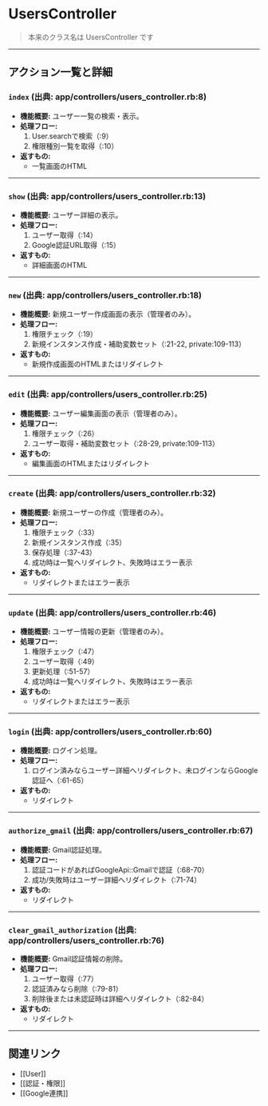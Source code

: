 # UsersController

> 本来のクラス名は UsersController です

---

## アクション一覧と詳細

### `index` (出典: app/controllers/users_controller.rb:8)

* **機能概要:**
  ユーザー一覧の検索・表示。
* **処理フロー:**
    1. User.searchで検索（:9）
    2. 権限種別一覧を取得（:10）
* **返すもの:**
    - 一覧画面のHTML

---

### `show` (出典: app/controllers/users_controller.rb:13)

* **機能概要:**
  ユーザー詳細の表示。
* **処理フロー:**
    1. ユーザー取得（:14）
    2. Google認証URL取得（:15）
* **返すもの:**
    - 詳細画面のHTML

---

### `new` (出典: app/controllers/users_controller.rb:18)

* **機能概要:**
  新規ユーザー作成画面の表示（管理者のみ）。
* **処理フロー:**
    1. 権限チェック（:19）
    2. 新規インスタンス作成・補助変数セット（:21-22, private:109-113）
* **返すもの:**
    - 新規作成画面のHTMLまたはリダイレクト

---

### `edit` (出典: app/controllers/users_controller.rb:25)

* **機能概要:**
  ユーザー編集画面の表示（管理者のみ）。
* **処理フロー:**
    1. 権限チェック（:26）
    2. ユーザー取得・補助変数セット（:28-29, private:109-113）
* **返すもの:**
    - 編集画面のHTMLまたはリダイレクト

---

### `create` (出典: app/controllers/users_controller.rb:32)

* **機能概要:**
  新規ユーザーの作成（管理者のみ）。
* **処理フロー:**
    1. 権限チェック（:33）
    2. 新規インスタンス作成（:35）
    3. 保存処理（:37-43）
    4. 成功時は一覧へリダイレクト、失敗時はエラー表示
* **返すもの:**
    - リダイレクトまたはエラー表示

---

### `update` (出典: app/controllers/users_controller.rb:46)

* **機能概要:**
  ユーザー情報の更新（管理者のみ）。
* **処理フロー:**
    1. 権限チェック（:47）
    2. ユーザー取得（:49）
    3. 更新処理（:51-57）
    4. 成功時は一覧へリダイレクト、失敗時はエラー表示
* **返すもの:**
    - リダイレクトまたはエラー表示

---

### `login` (出典: app/controllers/users_controller.rb:60)

* **機能概要:**
  ログイン処理。
* **処理フロー:**
    1. ログイン済みならユーザー詳細へリダイレクト、未ログインならGoogle認証へ（:61-65）
* **返すもの:**
    - リダイレクト

---

### `authorize_gmail` (出典: app/controllers/users_controller.rb:67)

* **機能概要:**
  Gmail認証処理。
* **処理フロー:**
    1. 認証コードがあればGoogleApi::Gmailで認証（:68-70）
    2. 成功/失敗時はユーザー詳細へリダイレクト（:71-74）
* **返すもの:**
    - リダイレクト

---

### `clear_gmail_authorization` (出典: app/controllers/users_controller.rb:76)

* **機能概要:**
  Gmail認証情報の削除。
* **処理フロー:**
    1. ユーザー取得（:77）
    2. 認証済みなら削除（:79-81）
    3. 削除後または未認証時は詳細へリダイレクト（:82-84）
* **返すもの:**
    - リダイレクト

---

## 関連リンク
- [[User]]
- [[認証・権限]]
- [[Google連携]] 